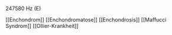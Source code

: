 247580 Hz (E)

[[Enchondrom]]
[[Enchondromatose]]
[[Enchondrosis]]
[[Maffucci Syndrom]]
[[Ollier-Krankheit]]